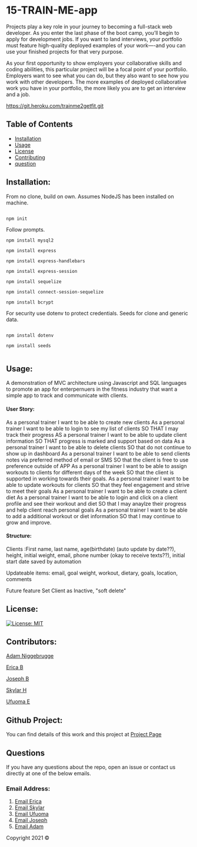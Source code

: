 # 15-TRAIN-ME-app

Projects play a key role in your journey to becoming a full-stack web developer. As you enter the last phase of the boot camp, you’ll begin to apply for development jobs. If you want to land interviews, your portfolio must feature high-quality deployed examples of your work—-and you can use your finished projects for that very purpose.

As your first opportunity to show employers your collaborative skills and coding abilities, this particular project will be a focal point of your portfolio. Employers want to see what you can do, but they also want to see how you work with other developers. The more examples of deployed collaborative work you have in your portfolio, the more likely you are to get an interview and a job.

https://git.heroku.com/trainme2getfit.git

## Table of Contents 
- [Installation](#installation)
- [Usage](#usage)
- [License](#license)
- [Contributing](#contributing)
- [question](#questions)



## Installation:

From no clone, build on own. Assumes NodeJS has been installed on machine.

```

npm init

```
Follow prompts.

```
npm install mysql2

npm install express

npm install express-handlebars

npm install express-session

npm install sequelize

npm install connect-session-sequelize

npm install bcrypt

```

For security use dotenv to protect credentials. Seeds for clone and generic data.

```

npm install dotenv

npm install seeds


```

## Usage:

A demonstration of MVC architecture using Javascript and SQL languages to promote an app for enterpernuers in the fitness industry that want a simple app to track and communicate with clients.

#### User Story:

As a personal trainer I want to be able to create new clients
As a personal trainer I want to be able to login to see my list of clients
SO THAT I may track their progress
AS a personal trainer I want to be able to update client information
SO THAT progress is marked and support based on data 
As a personal trainer I want to be able to delete clients
SO that do not continue to show up in dashboard
As a personal trainer I want to be able to send clients notes via preferred method of email or SMS
SO that the client is free to use preference outside of APP
As a personal trainer I want to be able to assign workouts to clients for different days of the week
SO that the client is supported in working towards their goals.
As a personal trainer I want to be able to update workouts for clients
SO that they feel engagement and strive to meet their goals
As a personal trainer I want to be able to create a client diet
As a personal trainer I want to be able to login and click on a client profile and see their workout and diet
SO that I may anaylze their progress and help client reach personal goals
As a personal trainer I want to be able to add a additional workout or diet information
SO that I may continue to grow and improve.


#### Structure:

Clients :First name, last name, age(birthdate) (auto update by date??), height, initial weight, email, phone number (okay to receive texts??), initial start date saved by automation

Updateable items: email, goal weight, workout, dietary, goals, location, comments

Future feature Set Client as Inactive, "soft delete"
             

## License:

[![License: MIT](https://img.shields.io/badge/License-MIT-yellow.svg)](https://opensource.org/licenses/MIT)

## Contributors:
 [Adam Niggebrugge](https://github.com/adam-niggebrugge)

 [Erica B](https://github.com/unicorninvirgo)

 [Joseph B](https://github.com/Genius2k21)

 [Skylar H](https://github.com/Skylar-Harwell)

 [Ufuoma E](https://github.com/uekemike)


## Github Project:
You can find details of  this work and this project at [Project Page](https://github.com/Genius2k21/15-TrainMe2GetFit/projects/1)
            


## Questions
If you have any questions about the repo, open an issue or contact us directly at one of the below emails. 

### Email Address:

1. [Email Erica](mailto:ebaity@anologics.com)
2. [Email Skylar](mailto:randompinkerton@gmail.com)
3. [Email Ufuoma](mailto:uekemike@yahoo.com)
4. [Email Joseph](mailto:josephblake2012@yahoo.com)
5. [Email Adam](mailto:adam.niggebrugge@gmail.com)

Copyright 2021 &copy;
